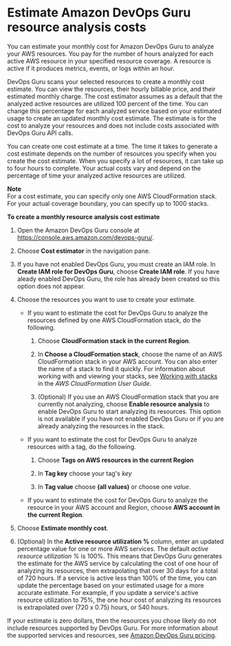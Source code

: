 # Estimate Amazon DevOps Guru resource analysis costs<a name="cost-estimate"></a>

You can estimate your monthly cost for Amazon DevOps Guru to analyze your AWS resources\. You pay for the number of hours analyzed for each active AWS resource in your specified resource coverage\. A resource is active if it produces metrics, events, or logs within an hour\.

DevOps Guru scans your selected resources to create a monthly cost estimate\. You can view the resources, their hourly billable price, and their estimated monthly charge\. The cost estimator assumes as a default that the analyzed active resources are utilized 100 percent of the time\. You can change this percentage for each analyzed service based on your estimated usage to create an updated monthly cost estimate\. The estimate is for the cost to analyze your resources and does not include costs associated with DevOps Guru API calls\. 

You can create one cost estimate at a time\. The time it takes to generate a cost estimate depends on the number of resources you specify when you create the cost estimate\. When you specify a lot of resources, it can take up to four hours to complete\. Your actual costs vary and depend on the percentage of time your analyzed active resources are utilized\.

**Note**  
For a cost estimate, you can specify only one AWS CloudFormation stack\. For your actual coverage boundary, you can specify up to 1000 stacks\.

**To create a monthly resource analysis cost estimate**

1. Open the Amazon DevOps Guru console at [https://console\.aws\.amazon\.com/devops\-guru/](https://console.aws.amazon.com/devops-guru/)\.

1. Choose **Cost estimator** in the navigation pane\. 

1. If you have not enabled DevOps Guru, you must create an IAM role\. In **Create IAM role for DevOps Guru**, choose **Create IAM role**\. If you have aleady enabled DevOps Guru, the role has already been created so this option does not appear\.

1. Choose the resources you want to use to create your estimate\.
   + If you want to estimate the cost for DevOps Guru to analyze the resources defined by one AWS CloudFormation stack, do the following\.

     1. Choose **CloudFormation stack in the current Region**\.

     1. In **Choose a CloudFormation stack**, choose the name of an AWS CloudFormation stack in your AWS account\. You can also enter the name of a stack to find it quickly\. For information about working with and viewing your stacks, see [Working with stacks](https://docs.aws.amazon.com/AWSCloudFormation/latest/UserGuide/stacks.html) in the *AWS CloudFormation User Guide*\.

     1. \(Optional\) If you use an AWS CloudFormation stack that you are currently not analyzing, choose **Enable resource analysis** to enable DevOps Guru to start analyzing its resources\. This option is not available if you have not enabled DevOps Guru or if you are already analyzing the resources in the stack\.
   + If you want to estimate the cost for DevOps Guru to analyze resources with a tag, do the following\.

     1. Choose **Tags on AWS resources in the current Region**

     1. In **Tag key** choose your tag's *key*

     1. In **Tag value** choose **\(all values\)** or choose one *value*\.
   + If you want to estimate the cost for DevOps Guru to analyze the resource in your AWS account and Region, choose **AWS account in the current Region**\.

1. Choose **Estimate monthly cost**\.

1. \(Optional\) In the **Active resource utilization %** column, enter an updated percentage value for one or more AWS services\. The default *active resource utilization %* is 100%\. This means that DevOps Guru generates the estimate for the AWS service by calculating the cost of one hour of analyzing its resources, then extrapolating that over 30 days for a total of 720 hours\. If a service is active less than 100% of the time, you can update the percentage based on your estimated usage for a more accurate estimate\. For example, if you update a service's active resource utilization to 75%, the one hour cost of analyzing its resources is extrapolated over \(720 x 0\.75\) hours, or 540 hours\. 

If your estimate is zero dollars, then the resources you chose likely do not include resources supported by DevOps Guru\. For more information about the supported services and resources, see [Amazon DevOps Guru pricing](http://aws.amazon.com/devops-guru/pricing/)\. 